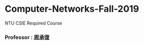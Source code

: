 # Computer-Networks-Fall-2019
NTU CSIE Required Course

### Professor : [周承復](http://www.csie.ntu.edu.tw/~ccf/)

